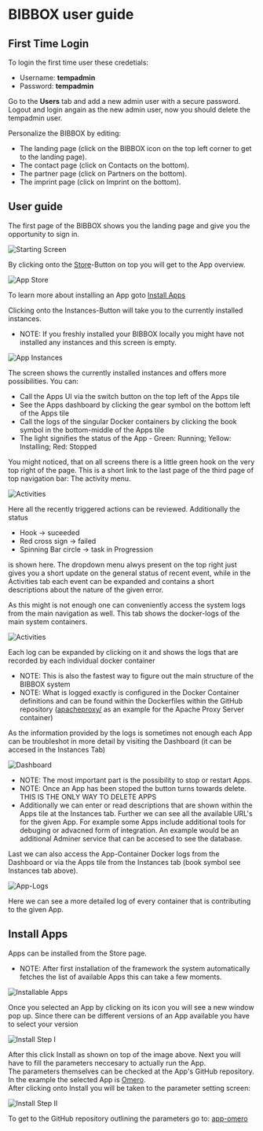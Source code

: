 #  BIBBOX user guide

## First Time Login

To login the first time user these credetials:

* Username: **tempadmin** 
* Password: **tempadmin** 

Go to the **Users** tab and add a new admin user with a secure password. Logout and login angain as the new admin user, now you should delete the tempadmin user.

Personalize the BIBBOX by editing:
* The landing page (click on the BIBBOX icon on the top left corner to get to the landing page). 
* The contact page (click on Contacts on the bottom). 
* The partner page (click on Partners on the bottom). 
* The imprint page (click on Imprint on the bottom). 

## User guide

The first page of the BIBBOX shows you the landing page and give you the opportunity to sign in.

![Starting Screen](images/v4/v4_interface_startscreen.png)

By clicking onto the <a href="https://demo.bibbox.org/applications" target="_blank">Store</a>-Button on top you will get to the App overview. 

![App Store](images/v4/v4_interface_appstore.png)

To learn more about installing an App goto [Install Apps](#install-apps)

Clicking onto the Instances-Button will take you to the currently installed instances.

* NOTE: If you freshly installed your  BIBBOX locally you might have not installed any instances and this screen is empty.

![App Instances](images/v4/v4_interface_appinstances.png)

The screen shows the currently installed instances and offers more possibilities. You can:

* Call the Apps UI via the switch button on the top left of the Apps tile
* See the Apps dashboard by clicking the gear symbol on the bottom left of the Apps tile
* Call the logs of the singular Docker containers by clicking the book symbol in the bottom-middle of the Apps tile
* The light signifies the status of the App - Green: Running; Yellow: Installing; Red: Stopped

You might noticed, that on all screens there is a little green hook on the very top right of the page. This is a short link to the last page of the third page of top navigation bar: The activity menu. 

![Activities](images/v4/v4_interface_activities.png)

Here all the recently triggered actions can be reviewed. Additionally the status

* Hook &rarr; suceeded
* Red cross sign &rarr; failed
* Spinning Bar circle &rarr; task in Progression

is shown here. The dropdown menu alwys present on the top right just gives you a short update on the general status of recent event, while in the Activities tab each event can be expanded and contains a short descriptions about the nature of the given error.

As this might is not enough one can conveniently access the system logs from the main navigation as well. This tab shows the docker-logs of the main system containers.

![Activities](images/v4/v4_interface_sys_logs.png)

Each log can be expanded by clicking on it and shows the logs that are recorded by each individual docker container

* NOTE: This is also the fastest way to figure out the main structure of the  BIBBOX system
* NOTE: What is logged exactly is configured in the Docker Container definitions and can be found within the Dockerfiles within the GitHub repository (<a href="https://github.com/bibbox/sys-bibbox/tree/master/apacheproxy" target="_blank">apacheproxy/</a> as an example for the Apache Proxy Server container)

As the information provided by the logs is sometimes not enough each App can be troubleshot in more detail by visiting the Dashboard (it can be accesed in the Instances Tab)

![Dashboard](images/v4/v4_interface_app_dashboard.png)

* NOTE: The most important part is the possibility to stop or restart Apps.
* NOTE: Once an App has been stoped the button turns towards delete. THIS IS THE ONLY WAY TO DELETE APPS
* Additionally we can enter or read descriptions that are shown within the Apps tile at the Instances tab. Further we can see all the available URL's for the given App. For example some Apps include additional tools for debuging or advacned form of integration. An example would be an additional Adminer service that can be accesed to see the database.

Last we can also access the App-Container Docker logs from the Dashboard or via the Apps tile from the Instances tab (book symbol see Instances tab above). 

![App-Logs](images/v4/v4_interface_app_logs.png)

Here we can see a more detailed log of every container that is contributing to the given App. 

## Install Apps

Apps can be installed from the Store page.

* NOTE: After first installation of the framework the system automatically fetches the list of available Apps this can take a few moments.

![Installable Apps](images/v4/v4_install_testapps.png)

Once you selected an App by clicking on its icon you will see a new window pop up. Since there can be different versions of an App available you have to select your version

![Install Step I](images/v4/v4_install_screen_1.png)

After this click Install as shown on top of the image above. Next you will have to fill the parameters neccesary to actually run the App.<br>
The parameters themselves can be checked at the App's GitHub repository. In the example the selected App is <a href="https://www.openmicroscopy.org/omero/" target="_blank">Omero</a>.<br>
After clicking onto Install you will be taken to the parameter setting screen:

![Install Step II](images/v4/v4_install_screen_2.png)

To get to the GitHub repository outlining the parameters go to: <a href="https://github.com/bibbox/app-omero/tree/v5-6-x" target="_blank">app-omero</a>



